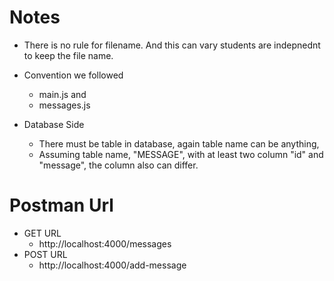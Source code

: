 # Notes

- There is no rule for filename. And this can vary students are indepnednt to keep the file name.
- Convention we followed

  - main.js and
  - messages.js

- Database Side
  - There must be table in database, again table name can be anything,
  - Assuming table name, "MESSAGE", with at least two column "id" and "message", the column also can differ.

# Postman Url

- GET URL
  - http://localhost:4000/messages
- POST URL
  - http://localhost:4000/add-message
